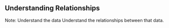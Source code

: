 <!-- .slide: data-background="resources/hands.jpg" -->
## Understanding Relationships

Note:
Understand the data
Understand the relationships between that data.
